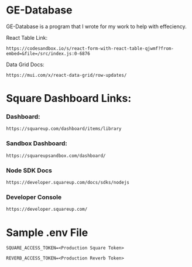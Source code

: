 # GE-Database

GE-Database is a program that I wrote for my work to help with effeciency.

React Table Link:
```
https://codesandbox.io/s/react-form-with-react-table-qjwmf?from-embed=&file=/src/index.js:0-6876
```

Data Grid Docs:
```
https://mui.com/x/react-data-grid/row-updates/
```

# Square Dashboard Links:

### Dashboard:
```
https://squareup.com/dashboard/items/library
```

### Sandbox Dashboard:
```
https://squareupsandbox.com/dashboard/
```

### Node SDK Docs
```
https://developer.squareup.com/docs/sdks/nodejs
```

### Developer Console
```
https://developer.squareup.com/
```

# Sample .env File

```
SQUARE_ACCESS_TOKEN=<Production Square Token>

REVERB_ACCESS_TOKEN=<Production Reverb Token>
```
